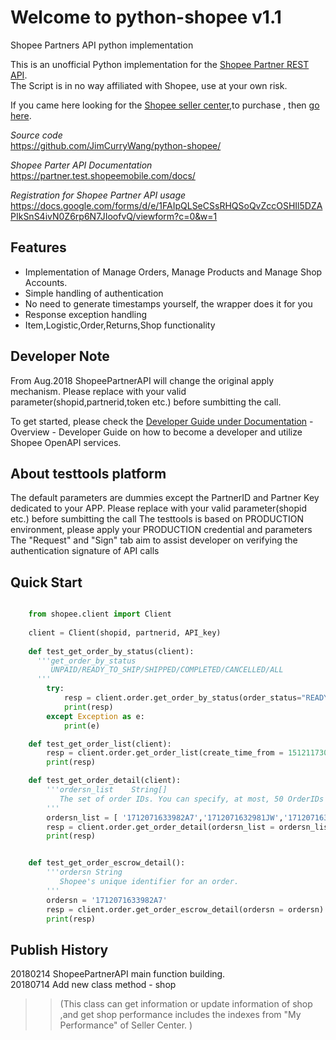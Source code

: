 Welcome to python-shopee v1.1
================================
Shopee Partners API python implementation 

This is an unofficial Python implementation for the [Shopee Partner REST API](https://partner.test.shopeemobile.com/docs/).  
The Script is in no way affiliated with Shopee, use at your own risk.

If you came here looking for the [Shopee seller center](https://seller.shopee.tw/),to purchase , then [go here](https://shopee.tw/).

_Source code_  
    https://github.com/JimCurryWang/python-shopee/

_Shopee Parter API Documentation_  
    https://partner.test.shopeemobile.com/docs/
    
_Registration for Shopee Partner API usage_  
    https://docs.google.com/forms/d/e/1FAIpQLSeCSsRHQSoQvZccOSHIl5DZAPIkSnS4ivN0Z6rp6N7JIoofvQ/viewform?c=0&w=1
    
    
Features
--------

- Implementation of Manage Orders, Manage Products and Manage Shop Accounts.  
- Simple handling of authentication  
- No need to generate timestamps yourself, the wrapper does it for you  
- Response exception handling  
- Item,Logistic,Order,Returns,Shop functionality  

Developer Note
--------------
From Aug.2018 ShopeePartnerAPI will change the original apply mechanism.
Please replace with your valid parameter(shopid,partnerid,token etc.) before sumbitting the call.

To get started, please check the [Developer Guide under Documentation](https://open.shopee.com/) - Overview - Developer Guide on how to become a developer and utilize Shopee OpenAPI services.


About testtools platform
------------------------
The default parameters are dummies except the PartnerID and Partner Key dedicated to your APP. Please replace with your valid parameter(shopid etc.) before sumbitting the call
The testtools is based on PRODUCTION environment, please apply your PRODUCTION credential and parameters
The "Request" and "Sign" tab aim to assist developer on verifying the authentication signature of API calls


Quick Start
-----------

```python

    from shopee.client import Client
    
    client = Client(shopid, partnerid, API_key)
    
    def test_get_order_by_status(client):
      '''get_order_by_status  
         UNPAID/READY_TO_SHIP/SHIPPED/COMPLETED/CANCELLED/ALL
      '''
        try:
            resp = client.order.get_order_by_status(order_status="READY_TO_SHIP")
            print(resp)
        except Exception as e:
            print(e)

    def test_get_order_list(client):
        resp = client.order.get_order_list(create_time_from = 1512117303, create_time_to=1512635703)
        print(resp)

    def test_get_order_detail(client):
        '''ordersn_list    String[]    
           The set of order IDs. You can specify, at most, 50 OrderIDs in this call.
        '''
        ordersn_list = [ '1712071633982A7','1712071632981JW','171207163097YCJ']
        resp = client.order.get_order_detail(ordersn_list = ordersn_list )
        print(resp)


    def test_get_order_escrow_detail():
        '''ordersn String  
           Shopee's unique identifier for an order.
        '''
        ordersn = '1712071633982A7'
        resp = client.order.get_order_escrow_detail(ordersn = ordersn)
        print(resp)

```

Publish History
--------
20180214 ShopeePartnerAPI main function building.  
20180714 Add new class method - shop    
>>(This class can get information or update information of shop ,and get shop performance includes the indexes from "My Performance" of Seller Center. )

